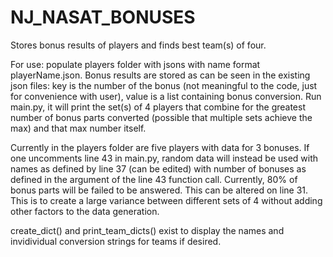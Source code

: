 # NJ_NASAT_BONUSES
Stores bonus results of players and finds best team(s) of four.

For use: populate players folder with jsons with name format playerName.json. 
Bonus results are stored as can be seen in the existing json files: key is the number of the bonus (not meaningful to the code, just for convenience with user), value is a list containing bonus conversion.
Run main.py, it will print the set(s) of 4 players that combine for the greatest number of bonus parts converted (possible that multiple sets achieve the max) and that max number itself.

Currently in the players folder are five players with data for 3 bonuses. If one uncomments line 43 in main.py, random data will instead be used with names as defined by line 37 (can be edited) with number of bonuses as defined in the argument of the line 43 function call. Currently, 80% of bonus parts will be failed to be answered. This can be altered on line 31. This is to create a large variance between different sets of 4 without adding other factors to the data generation.

create_dict() and print_team_dicts() exist to display the names and invidividual conversion strings for teams if desired.
